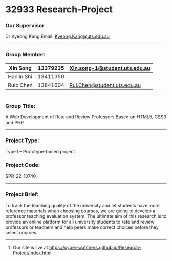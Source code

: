 # 32933 Research-Project 

### Our Supervisor 
Dr Kyeong Kang 
Email:  Kyeong.Kang@uts.edu.au

--------------------------------

### Group Member: 
|Xin Song| 13379235|Xin.song-1@student.uts.edu.au|
|---|---|---|
|Hanlin Shi |13411350||
|Ruic Chen |13841604|Rui.Chen@student.uts.edu.au|

--------------------------------

### Group Title:
A Web Development of Rate and Review Professors Based on HTML5, CSS3 and PHP

--------------------------------

### Project Type:
Type I – Prototype-based project
### Project Code: 
SPR-22-10740

------------------

### Project Brief:
To track the teaching quality of the university and let students have more reference materials when choosing courses, we are going to develop a professor teaching evaluation system. The ultimate aim of this research is to provide an online platform for all university students to rate and review professors or teachers and help peers make correct choices before they select courses.

------------------

1. Our site is live at 
https://cyber-watchers.github.io/Research-Project/index.html

